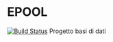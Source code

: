 # EPOOL
[![Build Status](https://travis-ci.com/MGrizzly/EPOOL.svg?token=48qxM4KzytzpBpYpdqtv&branch=master)](https://travis-ci.com/MGrizzly/EPOOL)
Progetto basi di dati
